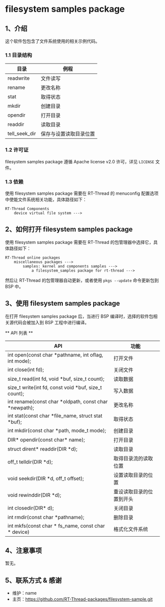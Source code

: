 # filesystem samples package

## 1、介绍

这个软件包包含了文件系统使用的相关示例代码。

### 1.1 目录结构

| 目录          | 例程                   |
| ------------- | ---------------------- |
| readwrite     | 文件读写               |
| rename        | 更改名称               |
| stat          | 取得状态               |
| mkdir         | 创建目录               |
| opendir       | 打开目录               |
| readdir       | 读取目录               |
| tell_seek_dir | 保存与设置读取目录位置 |

### 1.2 许可证

filesystem samples package 遵循 Apache license v2.0 许可，详见 `LICENSE` 文件。

### 1.3 依赖

使用 filesystem samples package 需要在 RT-Thread 的 menuconfig 配置选项中使能文件系统相关功能，具体路径如下：

```
RT-Thread Components
    device virtual file system --->

```

## 2、如何打开 filesystem samples package

使用 filesystem samples package 需要在 RT-Thread 的包管理器中选择它，具体路径如下：

```
RT-Thread online packages
    miscellaneous packages --->
        samples: kernel and components samples --->
            a filesystem_samples package for rt-thread --->

```

然后让 RT-Thread 的包管理器自动更新，或者使用 `pkgs --update` 命令更新包到 BSP 中。

## 3、使用 filesystem samples package

在打开 filesystem samples package 后，当进行 BSP 编译时，选择的软件包相关源代码会被加入到 BSP 工程中进行编译。

** API 列表 **

| API                                                   | 功能                     |
| ----------------------------------------------------- | ------------------------ |
| int open(const char *pathname, int oflag, int mode);  | 打开文件                 |
| int close(int fd);                                    | 关闭文件                 |
| size_t read(int fd, void *buf, size_t count);         | 读取数据                 |
| size_t write(int fd, const void *buf, size_t count);  | 写入数据                 |
| int rename(const char *oldpath, const char *newpath); | 更改名称                 |
| int stat(const char *file_name, struct stat *buf);    | 取得状态                 |
| int mkdir(const char *path, mode_t mode);             | 创建目录                 |
| DIR* opendir(const char* name);                       | 打开目录                 |
| struct dirent* readdir(DIR *d);                       | 读取目录                 |
| off_t telldir(DIR *d);                                | 取得目录流的读取位置     |
| void seekdir(DIR *d, off_t offset);                   | 设置读取目录的位置       |
| void rewinddir(DIR *d);                               | 重设读取目录的位置到开头 |
| int closedir(DIR* d);                                 | 关闭目录                 |
| int rmdir(const char *pathname);                      | 删除目录                 |
| int mkfs(const char * fs_name, const char * device)   | 格式化文件系统           |

## 4、注意事项

暂无。

## 5、联系方式 & 感谢

* 维护：name
* 主页：https://github.com/RT-Thread-packages/filesystem-sample.git
